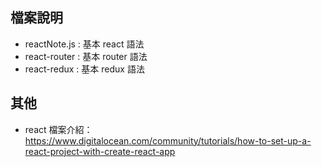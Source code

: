 檔案說明
------
* reactNote.js : 基本 react  語法
* react-router : 基本 router 語法
* react-redux  : 基本 redux  語法

其他
------
* react 檔案介紹： https://www.digitalocean.com/community/tutorials/how-to-set-up-a-react-project-with-create-react-app

